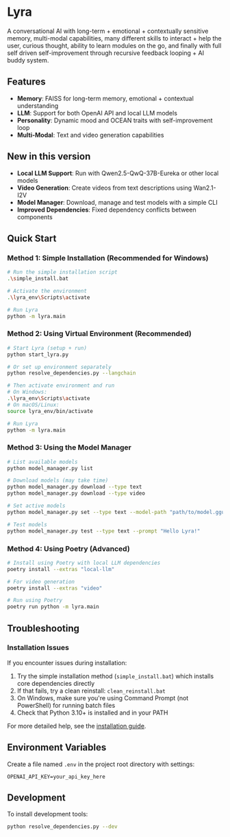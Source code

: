 # Lyra
A conversational AI with long-term + emotional + contextually sensitive memory, multi-modal capabilities, many different skills to interact + help the user, curious thought, ability to learn modules on the go, and finally with full self driven self-improvement through recursive feedback looping + AI buddy system.

## Features
- **Memory**: FAISS for long-term memory, emotional + contextual understanding
- **LLM**: Support for both OpenAI API and local LLM models
- **Personality**: Dynamic mood and OCEAN traits with self-improvement loop
- **Multi-Modal**: Text and video generation capabilities

## New in this version
- **Local LLM Support**: Run with Qwen2.5-QwQ-37B-Eureka or other local models
- **Video Generation**: Create videos from text descriptions using Wan2.1-I2V
- **Model Manager**: Download, manage and test models with a simple CLI
- **Improved Dependencies**: Fixed dependency conflicts between components

## Quick Start

### Method 1: Simple Installation (Recommended for Windows)
```bash
# Run the simple installation script
.\simple_install.bat

# Activate the environment
.\lyra_env\Scripts\activate

# Run Lyra
python -m lyra.main
```

### Method 2: Using Virtual Environment (Recommended)
```bash
# Start Lyra (setup + run)
python start_lyra.py

# Or set up environment separately
python resolve_dependencies.py --langchain

# Then activate environment and run
# On Windows:
.\lyra_env\Scripts\activate
# On macOS/Linux:
source lyra_env/bin/activate

# Run Lyra
python -m lyra.main
```

### Method 3: Using the Model Manager
```bash
# List available models
python model_manager.py list

# Download models (may take time)
python model_manager.py download --type text
python model_manager.py download --type video

# Set active models
python model_manager.py set --type text --model-path "path/to/model.gguf"

# Test models
python model_manager.py test --type text --prompt "Hello Lyra!"
```

### Method 4: Using Poetry (Advanced)
```bash
# Install using Poetry with local LLM dependencies
poetry install --extras "local-llm"

# For video generation
poetry install --extras "video"

# Run using Poetry
poetry run python -m lyra.main
```

## Troubleshooting

### Installation Issues
If you encounter issues during installation:

1. Try the simple installation method (`simple_install.bat`) which installs core dependencies directly
2. If that fails, try a clean reinstall: `clean_reinstall.bat`
3. On Windows, make sure you're using Command Prompt (not PowerShell) for running batch files
4. Check that Python 3.10+ is installed and in your PATH

For more detailed help, see the [installation guide](docs/HOWTO_LOCAL_LLM.md).

## Environment Variables
Create a file named `.env` in the project root directory with settings:
```
OPENAI_API_KEY=your_api_key_here
```

## Development
To install development tools:
```bash
python resolve_dependencies.py --dev
```

